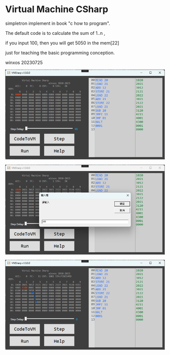 # Virtual Machine CSharp 

simpletron implement in book "c how to program".

The default code is to calculate the sum of 1..n ,

if you input 100, then you will get 5050 in the mem[22]

just for teaching the basic programming conception.

winxos 20230725



![1](./1.png)

![2](./2.png)

![3](./3.png)
